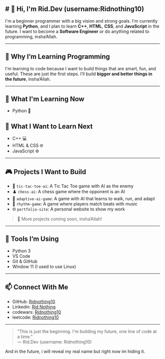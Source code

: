 ## # 👋 Hi, I'm Rid.Dev (username:Ridnothing10)

I'm a beginner programmer with a big vision and strong goals. I'm currently learning **Python**, and I plan to learn **C++**, **HTML**, **CSS**, and **JavaScript** in the future. I want to become a **Software Engineer** or do anything related to programming, insha’Allah.

---

## 🎯 Why I’m Learning Programming

I'm learning to code because I want to build things that are smart, fun, and useful. These are just the first steps. I’ll build **bigger and better things in the future**, insha’Allah.

---

## 🧠 What I'm Learning Now
- Python 🐍

## 📘 What I Want to Learn Next
- C++ 💻
- HTML & CSS 🌐
- JavaScript ⚙️

---

## 🎮 Projects I Want to Build

- 🤖 `tic-tac-toe-ai`: A Tic Tac Toe game with AI as the enemy
- ♟️ `chess-ai`: A chess game where the opponent is an AI
- 🧠 `adaptive-ai-game`: A game with AI that learns to walk, run, and adapt
- 🥁 `rhythm-game`: A game where players match beats with music
- 🌐 `portfolio-site`: A personal website to show my work

> 📌 More projects coming soon, insha’Allah!

---

## 🧰 Tools I’m Using
- Python 3
- VS Code
- Git & GitHub
- Window 11 (I used to use Linux)

---

## 📫 Connect With Me
- GitHub: [Ridnothing10](https://github.com/Ridnothing10)
- Linkedin: [Rid Nothing](https://www.linkedin.com/in/rid-nothing-538120376/)
- codewars: [Ridnothing10](https://www.codewars.com/users/Ridnothing10)
- leetcode: [Ridnothing10](https://leetcode.com/u/ridnothing10/)
---

> "This is just the beginning. I'm building my future, one line of code at a time."  
> — Rid.Dev (username: Ridnothing10)

And in the future, i will reveal my real name but right now im hiding it.
